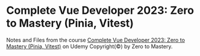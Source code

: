# Complete Vue Developer 2023: Zero to Mastery (Pinia, Vitest)
Notes and Files from the course [Complete Vue Developer 2023: Zero to Mastery (Pinia, Vitest)](https://www.udemy.com/course/complete-vue-js-developer-zero-to-mastery-vuex/) on Udemy
Copyright(©) by Zero to Mastery.
